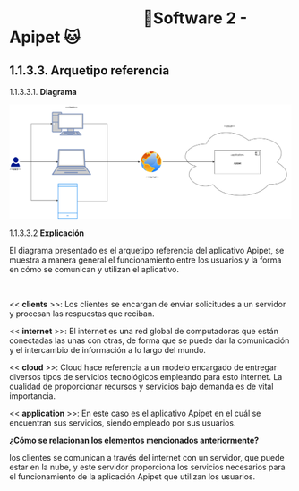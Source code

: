 #  &nbsp;&nbsp;&nbsp;&nbsp;&nbsp;&nbsp;&nbsp;&nbsp;&nbsp;&nbsp;&nbsp;&nbsp;&nbsp;&nbsp;&nbsp;&nbsp;&nbsp;&nbsp;&nbsp;&nbsp;&nbsp;&nbsp;&nbsp;&nbsp;&nbsp;&nbsp;&nbsp;&nbsp;&nbsp;&nbsp;&nbsp;&nbsp;&nbsp;&nbsp;&nbsp;&nbsp;🐶Software 2 - Apipet 🐱  #


## 1.1.3.3. Arquetipo referencia

1.1.3.3.1. **Diagrama**

![](https://github.com/MiguelRiosT/ApipetDocumentacion/blob/main/Dise%C3%B1o%20alto%20nivel/Alternativa%20de%20soluci%C3%B3n/Arquetipo%20referencia/ArquetipoReferencia.drawio.png)

1.1.3.3.2 **Explicación** 

El diagrama presentado es el arquetipo referencia del aplicativo Apipet, se muestra a manera general el funcionamiento entre los usuarios y la forma en cómo se comunican y utilizan el aplicativo.

<br>

<< **clients**  >>: Los clientes se encargan de enviar solicitudes a un servidor y procesan las respuestas que reciban.

<< **internet** >>: El internet es una red global de computadoras que están conectadas las unas con otras, de forma que se puede dar la comunicación y el intercambio de información a lo largo del mundo.

<< **cloud** >>: Cloud hace referencia a un modelo encargado de entregar diversos tipos de servicios tecnológicos empleando para esto internet.
La cualidad de proporcionar recursos y servicios bajo demanda es de vital importancia.


<< **application** >>: En este caso es el aplicativo Apipet en el cuál se encuentran sus servicios, siendo empleado por sus usuarios.

**¿Cómo se relacionan los elementos mencionados anteriormente?**

los clientes se comunican a través del internet con un servidor, que puede estar en la nube, y este servidor proporciona los servicios necesarios para el funcionamiento de la aplicación Apipet que utilizan los usuarios.
